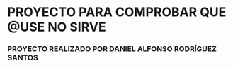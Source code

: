 # PROYECTO PARA COMPROBAR QUE @USE NO SIRVE

### PROYECTO REALIZADO POR DANIEL ALFONSO RODRÍGUEZ SANTOS